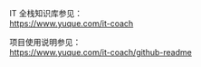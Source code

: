 
IT 全栈知识库参见：  
https://www.yuque.com/it-coach  


项目使用说明参见：  
https://www.yuque.com/it-coach/github-readme  

